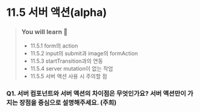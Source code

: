 # 11.5 서버 액션(alpha)

> ### You will learn 📝
>
>- 11.5.1 form의 action
>- 11.5.2 input의 submit과 image의 formAction
>- 11.5.3 startTransition과의 연동
>- 11.5.4 server mutation이 없는 작업
>- 11.5.5 서버 액션 사용 시 주의할 점

### Q1. 서버 컴포넌트와 서버 액션의 차이점은 무엇인가요? 서버 액션만이 가지는 장점을 중심으로 설명해주세요. (주희)
